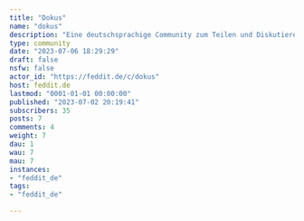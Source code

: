 ```yaml
---
title: "Dokus" 
name: "dokus"
description: "Eine deutschsprachige Community zum Teilen und Diskutieren von Dokumentationen"
type: community
date: "2023-07-06 18:29:29"
draft: false
nsfw: false
actor_id: "https://feddit.de/c/dokus"
host: feddit.de
lastmod: "0001-01-01 00:00:00"
published: "2023-07-02 20:19:41"
subscribers: 35
posts: 7
comments: 4
weight: 7
dau: 1
wau: 7
mau: 7
instances:
- "feddit_de"
tags: 
- "feddit_de"

---
```


